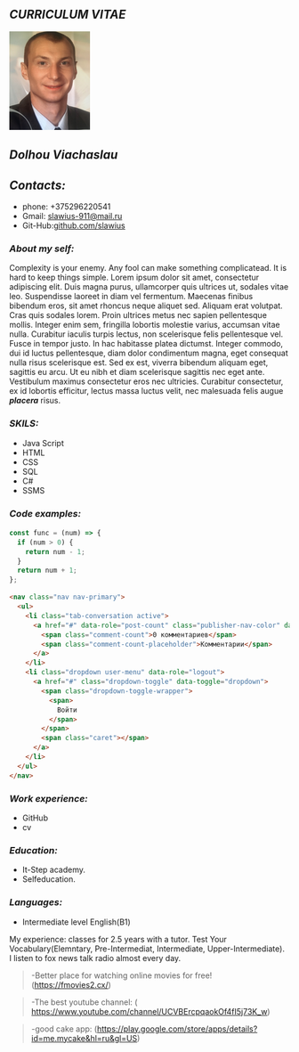 ## **_CURRICULUM VITAE_** 

![foto](image.png "мое фото")

## _Dolhou Viachaslau_   
                                       
## _Contacts:_

- phone: +375296220541
- Gmail: [slawius-911@mail.ru](slawius-911@mail.ru)
- Git-Hub:[github.com/slawius](https://github.com/slawius)

### _About my self:_ 

Complexity is your enemy. Any fool can make  something complicatead. It is hard to keep things simple.
Lorem ipsum dolor sit amet, consectetur adipiscing elit. Duis magna purus, ullamcorper quis ultrices ut, sodales vitae leo. Suspendisse laoreet in diam vel fermentum. Maecenas finibus bibendum eros, sit amet rhoncus neque aliquet sed. Aliquam erat volutpat. Cras quis sodales lorem. Proin ultrices metus nec sapien pellentesque mollis. Integer enim sem, fringilla lobortis molestie varius, accumsan vitae nulla. Curabitur iaculis turpis lectus, non scelerisque felis pellentesque vel. Fusce in tempor justo. In hac habitasse platea dictumst. Integer commodo, dui id luctus pellentesque, diam dolor condimentum magna, eget consequat nulla risus scelerisque est. Sed ex est, viverra bibendum aliquam eget, sagittis eu arcu. Ut eu nibh et diam scelerisque sagittis nec eget ante. Vestibulum maximus consectetur eros nec ultricies. Curabitur consectetur, ex id lobortis efficitur, lectus massa luctus velit, nec malesuada felis augue ***placera*** risus. 

### _SKILS:_

- Java Script
- HTML
- CSS
- SQL
- C#
- SSMS

### _Code examples:_ 

```javascript
const func = (num) => {
  if (num > 0) {
    return num - 1;
  }
  return num + 1;
};
```
```html
<nav class="nav nav-primary">
  <ul>
    <li class="tab-conversation active">
      <a href="#" data-role="post-count" class="publisher-nav-color" data-nav="conversation">
        <span class="comment-count">0 комментариев</span>
        <span class="comment-count-placeholder">Комментарии</span>
      </a>
    </li>
    <li class="dropdown user-menu" data-role="logout">
      <a href="#" class="dropdown-toggle" data-toggle="dropdown">
        <span class="dropdown-toggle-wrapper">
          <span>
            Войти
          </span>
        </span>
        <span class="caret"></span>
      </a>
    </li>
  </ul>
</nav>
```

### _Work experience:_

- GitHub
- cv

### _Education:_

- It-Step academy. 
- Selfeducation. 

### _Languages:_

- Intermediate level English(B1)

My experience:  classes for 2.5 years with a tutor.
Test Your Vocabulary(Elemntary, Pre-Intermediat, Intermediate, Upper-Intermediate).  
I listen to fox news talk radio almost every day.

> -Better place for watching online movies for free! (https://fmovies2.cx/)

> -The best youtube channel: ( https://www.youtube.com/channel/UCVBErcpqaokOf4fI5j73K_w)

> -good cake app: (https://play.google.com/store/apps/details?id=me.mycake&hl=ru&gl=US)